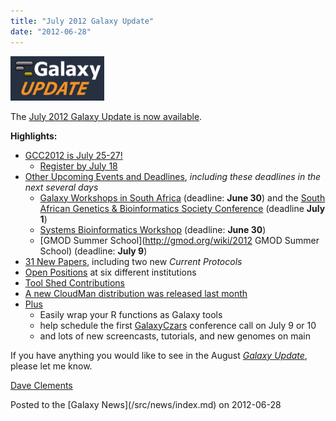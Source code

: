 ```yaml
---
title: "July 2012 Galaxy Update"
date: "2012-06-28"
---
```


<div class='right'><a href='/src/galaxy-updates/2012-07/index.md'><img src="/src/images/logos/GalaxyUpdate200.png" alt="July 2012 Galaxy Update" width=150 /></a></div>

The [July 2012 Galaxy Update is now available](/src/galaxy-updates/2012-07/index.md). 

**Highlights:**

* [GCC2012 is July 25-27!](/src/galaxy-updates/2012-07/index.md#gcc2012-is-july-25-27)
  * [Register by July 18](/src/events/gcc2012/register/index.md)
* [Other Upcoming Events and Deadlines](/src/galaxy-updates/2012-07/index.md#upcoming-events-and-deadlines), *including these deadlines in the next several days*
  * [Galaxy Workshops in South Africa](/src/news/galaxy-workshops-in-south-africa/index.md) (deadline: **June 30**) and the [South African Genetics & Bioinformatics Society Conference](http://genetics.cmc-uct.co.za/) (deadline **July 1**)
  * [Systems Bioinformatics Workshop](http://gaggle.systemsbiology.net/workshop2012/) (deadline: **June 30**)
  * [GMOD Summer School](http://gmod.org/wiki/2012 GMOD Summer School) (deadline: **July 9**)
* [31 New Papers](/src/galaxy-updates/2012-07/index.md#new-papers), including two new *Current Protocols*
* [Open Positions](/src/galaxy-updates/2012-07/index.md#whos-hiring) at six different institutions
* [Tool Shed Contributions](/src/galaxy-updates/2012-07/index.md#toolshed-contributions)
* [A new CloudMan distribution was released last month](/src/galaxy-updates/2012-07/index.md#new-distributions)
* [Plus](/src/galaxy-updates/2012-07/index.md#other-news)
  * Easily wrap your R functions as Galaxy tools
  * help schedule the first [GalaxyCzars](/src/community/GalaxyCzars/index.md) conference call on July 9 or 10
  * and lots of new screencasts, tutorials, and new genomes on main 

If you have anything you would like to see in the August *[Galaxy Update](/src/galaxy-updates/index.md)*, please let me know.

[Dave Clements](/src/people/dave-clements/index.md)

<div class='newsItemFooter'>Posted to the [Galaxy News](/src/news/index.md) on 2012-06-28</div>

